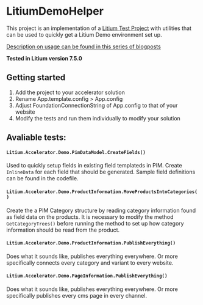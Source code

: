 # LitiumDemoHelper

This project is an implementation of a [Litium Test Project](https://kc.litiumstudio.se/documentation/get-started/setting_up_a_test_project) with utilities that can be used to quickly get a Litium Demo environment set up.

[Description on usage can be found in this series of blogposts](https://leanbyte.tumblr.com/post/170796148634/setting-up-a-litium-customer-demo-part-1-excel)

**Tested in Litium version 7.5.0**

## Getting started

1. Add the project to your accelerator solution
1. Rename App.template.config > App.config
1. Adjust FoundationConnectionString of App.config to that of your website
1. Modify the tests and run them individually to modify your solution

## Avaliable tests:

#### ```Litium.Accelerator.Demo.PimDataModel.CreateFields()```
Used to quickly setup fields in existing field templateds in 
PIM. Create `InlineData` for each field that should be 
generated. Sample field definitions can be found in the codefile.

#### ```Litium.Accelerator.Demo.ProductInformation.MoveProductsIntoCategories()```
Create the a PIM Category structure by reading category information found as field data on the products. It is 
necessary to modify the method `GetCategoryTrees()` before 
running the method to set up how category information should
be read from the product.

#### ```Litium.Accelerator.Demo.ProductInformation.PublishEverything()```
Does what it sounds like, publishes everything everywhere. Or more specifically connects every category and variant to every website.

#### ```Litium.Accelerator.Demo.PageInformation.PublishEverything()```
Does what it sounds like, publishes everything everywhere. Or more specifically publishes every cms page in every channel.
